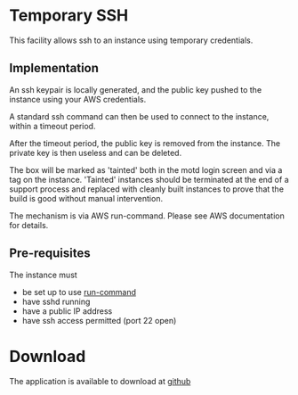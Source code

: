 # Temporary SSH

This facility allows ssh to an instance using temporary credentials.

## Implementation

An ssh keypair is locally generated, and the public key pushed to the instance using your AWS credentials.

A standard ssh command can then be used to connect to the instance, within a timeout period.

After the timeout period, the public key is removed from the instance. The private key is then useless and can be
deleted.

The box will be marked as 'tainted' both in the motd login screen and via a tag on the instance.   'Tainted' instances should
be terminated at the end of a support process and replaced with cleanly built instances to prove that the build is good
without manual intervention.

The mechanism is via AWS run-command.  Please see AWS documentation for details.

## Pre-requisites

The instance must

  * be set up to use [run-command](run-command)
  * have sshd running
  * have a public IP address
  * have ssh access permitted (port 22 open)

# Download

The application is available to download at [github](https://github.com/guardian/ssm-scala/)
